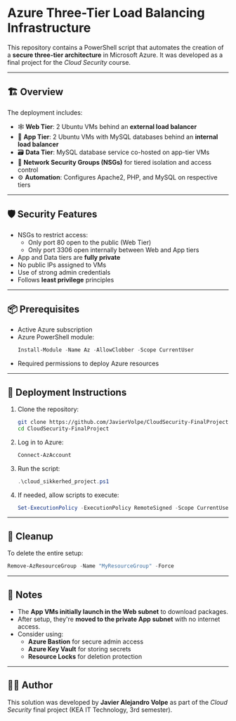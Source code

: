 # Azure Three-Tier Load Balancing Infrastructure

This repository contains a PowerShell script that automates the creation of a **secure three-tier architecture** in Microsoft Azure. It was developed as a final project for the *Cloud Security* course.

---

## 🏗️ Overview

The deployment includes:
- 🕸️ **Web Tier**: 2 Ubuntu VMs behind an **external load balancer**
- 🧠 **App Tier**: 2 Ubuntu VMs with MySQL databases behind an **internal load balancer**
- 🗃️ **Data Tier**: MySQL database service co-hosted on app-tier VMs
- 🔐 **Network Security Groups (NSGs)** for tiered isolation and access control
- ⚙️ **Automation**: Configures Apache2, PHP, and MySQL on respective tiers

---

## 🛡️ Security Features

- NSGs to restrict access:
  - Only port 80 open to the public (Web Tier)
  - Only port 3306 open internally between Web and App tiers
- App and Data tiers are **fully private**
- No public IPs assigned to VMs
- Use of strong admin credentials
- Follows **least privilege** principles

---

## 📦 Prerequisites

- Active Azure subscription
- Azure PowerShell module:
  ```powershell
  Install-Module -Name Az -AllowClobber -Scope CurrentUser
  ```
- Required permissions to deploy Azure resources

---

## 🚀 Deployment Instructions

1. Clone the repository:
   ```bash
   git clone https://github.com/JavierVolpe/CloudSecurity-FinalProject
   cd CloudSecurity-FinalProject
   ```

2. Log in to Azure:
   ```powershell
   Connect-AzAccount
   ```

3. Run the script:
   ```powershell
   .\cloud_sikkerhed_project.ps1
   ```

4. If needed, allow scripts to execute:
   ```powershell
   Set-ExecutionPolicy -ExecutionPolicy RemoteSigned -Scope CurrentUser
   ```

---

## 🧹 Cleanup

To delete the entire setup:
```powershell
Remove-AzResourceGroup -Name "MyResourceGroup" -Force
```

---

## 📌 Notes

- The **App VMs initially launch in the Web subnet** to download packages.
- After setup, they're **moved to the private App subnet** with no internet access.
- Consider using:
  - **Azure Bastion** for secure admin access
  - **Azure Key Vault** for storing secrets
  - **Resource Locks** for deletion protection

---

## 👨‍💻 Author

This solution was developed by **Javier Alejandro Volpe** as part of the *Cloud Security* final project (KEA IT Technology, 3rd semester).


